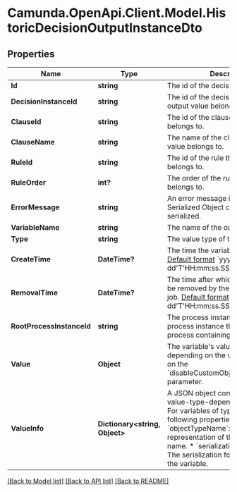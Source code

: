 # Camunda.OpenApi.Client.Model.HistoricDecisionOutputInstanceDto

## Properties

Name | Type | Description | Notes
------------ | ------------- | ------------- | -------------
**Id** | **string** | The id of the decision output value. | [optional] 
**DecisionInstanceId** | **string** | The id of the decision instance the output value belongs to. | [optional] 
**ClauseId** | **string** | The id of the clause the output value belongs to. | [optional] 
**ClauseName** | **string** | The name of the clause the output value belongs to. | [optional] 
**RuleId** | **string** | The id of the rule the output value belongs to. | [optional] 
**RuleOrder** | **int?** | The order of the rule the output value belongs to. | [optional] 
**ErrorMessage** | **string** | An error message in case a Java Serialized Object could not be de-serialized. | [optional] 
**VariableName** | **string** | The name of the output variable. | [optional] 
**Type** | **string** | The value type of the variable. | [optional] 
**CreateTime** | **DateTime?** | The time the variable was inserted.  [Default format](https://docs.camunda.org/manual/7.17/reference/rest/overview/date-format/) &#x60;yyyy-MM-dd&#39;T&#39;HH:mm:ss.SSSZ&#x60;. | [optional] 
**RemovalTime** | **DateTime?** | The time after which the entry should be removed by the History Cleanup job. [Default format](https://docs.camunda.org/manual/7.17/reference/rest/overview/date-format/) &#x60;yyyy-MM-dd&#39;T&#39;HH:mm:ss.SSSZ&#x60;. | [optional] 
**RootProcessInstanceId** | **string** | The process instance id of the root process instance that initiated the process containing this entry. | [optional] 
**Value** | **Object** | The variable&#39;s value. Value differs depending on the variable&#39;s type and on the &#x60;disableCustomObjectDeserialization&#x60; parameter. | [optional] 
**ValueInfo** | **Dictionary&lt;string, Object&gt;** | A JSON object containing additional, value-type-dependent properties.  For variables of type &#x60;Object&#x60;, the following properties are returned:  * &#x60;objectTypeName&#x60;: A string representation of the object&#39;s type name.  * &#x60;serializationDataFormat&#x60;: The serialization format used to store the variable. | [optional] 

[[Back to Model list]](../README.md#documentation-for-models) [[Back to API list]](../README.md#documentation-for-api-endpoints) [[Back to README]](../README.md)

